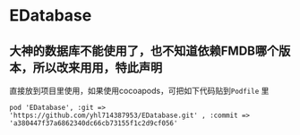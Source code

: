 # EDatabase
大神的数据库不能使用了，也不知道依赖FMDB哪个版本，所以改来用用，特此声明
---

直接放到项目里使用，如果使用cocoapods，可把如下代码贴到`Podfile` 里

```
pod 'EDatabase', :git => 'https://github.com/yhl714387953/EDatabase.git' , :commit => 'a380447f37a6862340dc66cb73155f1c2d9cf056'

```